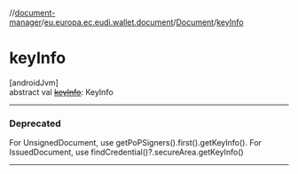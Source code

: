 //[document-manager](../../../index.md)/[eu.europa.ec.eudi.wallet.document](../index.md)/[Document](index.md)/[keyInfo](key-info.md)

# keyInfo

[androidJvm]\
abstract val [~~keyInfo~~](key-info.md): KeyInfo

---

### Deprecated

For UnsignedDocument, use getPoPSigners().first().getKeyInfo(). For IssuedDocument, use findCredential()?.secureArea.getKeyInfo()

---
